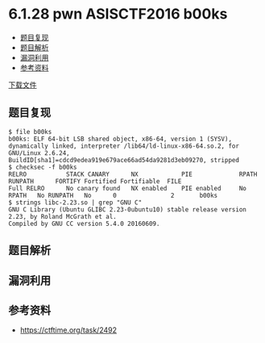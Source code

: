 # 6.1.28 pwn ASISCTF2016 b00ks

- [题目复现](#题目复现)
- [题目解析](#题目解析)
- [漏洞利用](#漏洞利用)
- [参考资料](#参考资料)


[下载文件](../src/writeup/6.1.28_pwn_asisctf2016_b00ks)

## 题目复现
```
$ file b00ks 
b00ks: ELF 64-bit LSB shared object, x86-64, version 1 (SYSV), dynamically linked, interpreter /lib64/ld-linux-x86-64.so.2, for GNU/Linux 2.6.24, BuildID[sha1]=cdcd9edea919e679ace66ad54da9281d3eb09270, stripped
$ checksec -f b00ks
RELRO           STACK CANARY      NX            PIE             RPATH      RUNPATH      FORTIFY Fortified Fortifiable  FILE
Full RELRO      No canary found   NX enabled    PIE enabled     No RPATH   No RUNPATH   No      0               2       b00ks
$ strings libc-2.23.so | grep "GNU C"
GNU C Library (Ubuntu GLIBC 2.23-0ubuntu10) stable release version 2.23, by Roland McGrath et al.
Compiled by GNU CC version 5.4.0 20160609.
```


## 题目解析

## 漏洞利用

## 参考资料
- https://ctftime.org/task/2492
